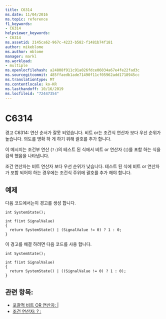 ```yaml
---
title: C6314
ms.date: 11/04/2016
ms.topic: reference
f1_keywords:
- C6314
helpviewer_keywords:
- C6314
ms.assetid: 2145ca62-967c-4223-b582-f1481b74f181
author: mikeblome
ms.author: mblome
manager: markl
ms.workload:
- multiple
ms.openlocfilehash: a24808f911c91a026fdce06034a67e4fe22fad3c
ms.sourcegitcommit: 485ffaedb1ade71490f11cf05962add1718945cc
ms.translationtype: MT
ms.contentlocale: ko-KR
ms.lasthandoff: 10/16/2019
ms.locfileid: "72447354"
---
```

# <a name="c6314"></a>C6314
경고 C6314: 연산 순서가 잘못 되었습니다. 비트 or는 조건식 연산자 보다 우선 순위가 높습니다. 의도를 명확 하 게 하기 위해 괄호를 추가 합니다.

 이 메시지는 조건부 연산 (`?:`)의 테스트 된 식에서 비트 or 연산자 (`|`)를 포함 하는 식을 검색 했음을 나타냅니다.

 조건 연산자는 비트 연산자 보다 우선 순위가 낮습니다. 테스트 된 식에 비트 or 연산자가 포함 되어야 하는 경우에는 조건식 주위에 괄호를 추가 해야 합니다.

## <a name="example"></a>예제
 다음 코드에서는이 경고를 생성 합니다.

```
int SystemState();

int f(int SignalValue)
{
  return SystemState() | (SignalValue != 0) ? 1 : 0;
}
```

 이 경고를 해결 하려면 다음 코드를 사용 합니다.

```
int SystemState();

int f(int SignalValue)
{
  return SystemState() | ((SignalValue != 0) ? 1 : 0);
}
```

## <a name="see-also"></a>관련 항목:

- [포괄적 비트 OR 연산자: &#124;](/cpp/cpp/bitwise-inclusive-or-operator-pipe)
- [조건 연산자: ? :](/cpp/cpp/conditional-operator-q)
